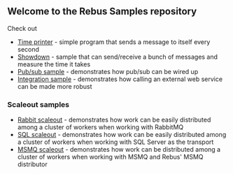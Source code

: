 ## Welcome to the Rebus Samples repository

Check out

* [Time printer](/TimePrinter) - simple program that sends a message to itself every second
* [Showdown](/Showdown) - sample that can send/receive a bunch of messages and measure the time it takes
* [Pub/sub sample](/PubSub) - demonstrates how pub/sub can be wired up
* [Integration sample](/Integration) - demonstrates how calling an external web service can be made more robust

### Scaleout samples

* [Rabbit scaleout](/RabbitScaleout) - demonstrates how work can be easily distributed among a cluster of workers when working with RabbitMQ
* [SQL scaleout](/SqlScaleout) - demonstrates how work can be easily distributed among a cluster of workers when working with SQL Server as the transport
* [MSMQ scaleout](/MsmqScaleout) - demonstrates how work can be distributed among a cluster of workers when working with MSMQ and Rebus' MSMQ distributor

